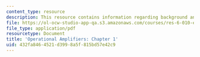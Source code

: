 ```yaml
---
content_type: resource
description: This resource contains information regarding background and objectives.
file: https://ol-ocw-studio-app-qa.s3.amazonaws.com/courses/res-6-010-electronic-feedback-systems-spring-2013/432fa8464521d3998a5f815bd57e42c9_MITRES_6-010S13_chap01.pdf
file_type: application/pdf
resourcetype: Document
title: 'Operational Amplifiers: Chapter 1'
uid: 432fa846-4521-d399-8a5f-815bd57e42c9
---
```

